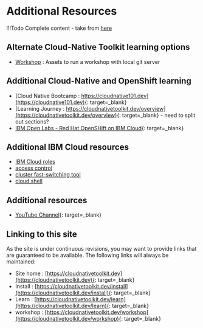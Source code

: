 # Additional Resources

!!!Todo
    Complete content - take from [here](https://cloudnativetoolkit.dev/learning)

## Alternate Cloud-Native Toolkit learning options

- [Workshop](workshop/workshop.md) : Assets to run a workshop with local git server

## Additional Cloud-Native and OpenShift learning

- [Cloud Native Bootcamp : https://cloudnative101.dev](https://cloudnative101.dev){: target=_blank}
- [Learning Journey : https://cloudnativetoolkit.dev/overview](https://cloudnativetoolkit.dev/overview){: target=_blank} - need to split out sections?
- [IBM Open Labs - Red Hat OpenSHift on IBM Cloud](https://developer.ibm.com/openlabs/openshift){: target=_blank}

## Additional IBM Cloud resources

- [IBM Cloud roles](ibm-cloud/ibm-cloud-roles.md)
- [access control](ibm-cloud/access-control.md)
- [cluster fast-switching tool](ibm-cloud/icc.md)
- [cloud shell](ibm-cloud/cloud-shell.md)

## Additional resources

- [YouTube Channel](https://www.youtube.com/channel/UCCv359rg3CxVGFttCp0Tzvg){: target=_blank}

## Linking to this site

As the site is under continuous revisions, you may want to provide links that are guaranteed to be available.  The following links will always be maintained:

- Site home : [https://cloudnativetoolkit.dev](https://cloudnativetoolkit.dev){: target=_blank}
- Install : [https://cloudnativetoolkit.dev/install](https://cloudnativetoolkit.dev/install){: target=_blank}
- Learn : [https://cloudnativetoolkit.dev/learn](https://cloudnativetoolkit.dev/learn){: target=_blank}
- workshop : [https://cloudnativetoolkit.dev/workshop](https://cloudnativetoolkit.dev/workshop){: target=_blank}
